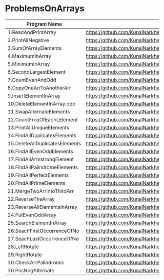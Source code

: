 # ProblemsOnArrays

| Program Name             | Link Of Souce code                                                                   |
| ----------------- | ------------------------------------------------------------------ |
1.ReadAndPrintArray   |https://github.com/KunalNarkhedePatil/LogicBuilding/blob/main/ProblemsOnArrays/ReadAndPrintArray.cpp
2.PrintAllNegative   |https://github.com/KunalNarkhedePatil/LogicBuilding/blob/main/ProblemsOnArrays/PrintAllNegative.cpp
3.SumOfArrayElements   |https://github.com/KunalNarkhedePatil/LogicBuilding/blob/main/ProblemsOnArrays/SumOfArrayElements.cpp
4.MaximumInArray   |https://github.com/KunalNarkhedePatil/LogicBuilding/blob/main/ProblemsOnArrays/MaximumInArray.cpp
5.MinimumInArray   |https://github.com/KunalNarkhedePatil/LogicBuilding/blob/main/ProblemsOnArrays/MinimumInArray.cpp
6.SecondLargestElement   |https://github.com/KunalNarkhedePatil/LogicBuilding/blob/main/ProblemsOnArrays/SecondLargestElement.cp
7.CountEvenAndOdd   |https://github.com/KunalNarkhedePatil/LogicBuilding/blob/main/ProblemsOnArrays/CountEvenAndOdd.cpp
8.CopyOneArrToAnotherArr   |https://github.com/KunalNarkhedePatil/LogicBuilding/blob/main/ProblemsOnArrays/CopyOneArrToAnotherArr.cpp
9.InsertElementInArray   |https://github.com/KunalNarkhedePatil/LogicBuilding/blob/main/ProblemsOnArrays/InsertElementInArray.cpp
10.DeleteElementInArray.cpp   |https://github.com/KunalNarkhedePatil/LogicBuilding/blob/main/ProblemsOnArrays/DeleteElementInArray.cpp
11.SwapAlternateElements   |https://github.com/KunalNarkhedePatil/LogicBuilding/blob/main/ProblemsOnArrays/SwapAlternateElements.cpp
12.CountFreqOfEachLElement   |https://github.com/KunalNarkhedePatil/LogicBuilding/blob/main/ProblemsOnArrays/CountFreqOfEachLElement.cpp
13.PrintAllUniqueElements   |https://github.com/KunalNarkhedePatil/LogicBuilding/blob/main/ProblemsOnArrays/PrintAllUnique.cpp
14.FindAllDuplicatesElements   |https://github.com/KunalNarkhedePatil/LogicBuilding/blob/main/ProblemsOnArrays/FindAllDuplicates.cpp
15.DeleteAllDuplicatesElements   |https://github.com/KunalNarkhedePatil/LogicBuilding/blob/main/ProblemsOnArrays/DeleteAllDuplicatesElements.cpp
16.FindAllEvenOddElements   |https://github.com/KunalNarkhedePatil/LogicBuilding/blob/main/ProblemsOnArrays/FindAllEvenOddElements.cpp
17.FindAllArmstrongElement   |https://github.com/KunalNarkhedePatil/LogicBuilding/blob/main/ProblemsOnArrays/FindAllArmstrongElement.cpp
18.FindAllPalindromeElements   |https://github.com/KunalNarkhedePatil/LogicBuilding/blob/main/ProblemsOnArrays/FindAllPalindromeElements.cpp
19.FindAllPerfectElements   |https://github.com/KunalNarkhedePatil/LogicBuilding/blob/main/ProblemsOnArrays/FindAllPerfectElements.cpp
20.FindAllPrimeElements   |https://github.com/KunalNarkhedePatil/LogicBuilding/blob/main/ProblemsOnArrays/FindAllPrimeElements.cpp
21.MergeTwoArrIntoThirdArr   |https://github.com/KunalNarkhedePatil/LogicBuilding/blob/main/ProblemsOnArrays/MergeTwoArrIntoThirdArr.cpp
22.ReverseTheArray   |https://github.com/KunalNarkhedePatil/LogicBuilding/blob/main/ProblemsOnArrays/ReverseTheArray.cpp
23.ReverseAllElementsInArray   |https://github.com/KunalNarkhedePatil/LogicBuilding/blob/main/ProblemsOnArrays/ReverseAllElementsInArray.cpp
24.PutEvenOddArray   |https://github.com/KunalNarkhedePatil/LogicBuilding/blob/main/ProblemsOnArrays/PutEvenOddArray.cpp
25.SearchElementInArray   |https://github.com/KunalNarkhedePatil/LogicBuilding/blob/main/ProblemsOnArrays/SearchElementInArray.cpp
26.SeachFirstOccurrenceOfNo   |https://github.com/KunalNarkhedePatil/LogicBuilding/blob/main/ProblemsOnArrays/SeachFirstOccurrenceOfNo.cpp
27.SeachLastOccurrenceOfNo   |https://github.com/KunalNarkhedePatil/LogicBuilding/blob/main/ProblemsOnArrays/SeachLastOccurrenceOfNo.cpp
28.LeftRotate   |https://github.com/KunalNarkhedePatil/LogicBuilding/blob/main/ProblemsOnArrays/LeftRotate.cpp
29.RightRotate   |https://github.com/KunalNarkhedePatil/LogicBuilding/blob/main/ProblemsOnArrays/RightRotate.cpp
30.CheckArrPalindromic   |https://github.com/KunalNarkhedePatil/LogicBuilding/blob/main/ProblemsOnArrays/CheckArrPalindromic.cpp
30.PosNegAlternate   |https://github.com/KunalNarkhedePatil/LogicBuilding/blob/main/ProblemsOnArrays/CheckArrPalindromic.cpp